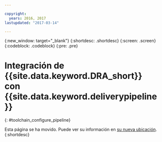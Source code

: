 ```yaml
---

copyright:
  years: 2016, 2017
lastupdated: "2017-03-14"

---
```


{:new_window: target="_blank"}
{:shortdesc: .shortdesc}
{:screen: .screen}
{:codeblock: .codeblock}
{:pre: .pre}

# Integración de {{site.data.keyword.DRA_short}} con {{site.data.keyword.deliverypipeline}}
{: #toolchain_configure_pipeline}

Esta página se ha movido. Puede ver su información en [su nueva ubicación](/docs/services/DevOpsInsights/about_risk.html).
{:shortdesc}

